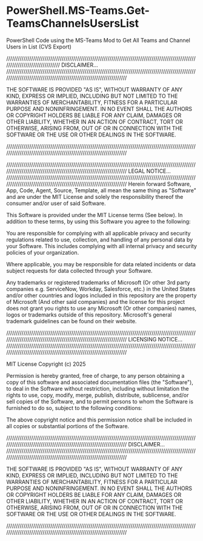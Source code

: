 # PowerShell.MS-Teams.Get-TeamsChannelsUsersList

PowerShell Code using the MS-Teams Mod to Get All Teams and Channel Users in List (CVS Export)

///////////////////////////////////////////////////////////////////////////////////////////////////////////////////////////////
DISCLAIMER...
//////////////////////////////////////////////////////////////////////////////////////////////////////////////////////////////////////////////////////////////////

THE SOFTWARE IS PROVIDED "AS IS", WITHOUT WARRANTY OF ANY KIND, EXPRESS OR
IMPLIED, INCLUDING BUT NOT LIMITED TO THE WARRANTIES OF MERCHANTABILITY,
FITNESS FOR A PARTICULAR PURPOSE AND NONINFRINGEMENT. IN NO EVENT SHALL THE
AUTHORS OR COPYRIGHT HOLDERS BE LIABLE FOR ANY CLAIM, DAMAGES OR OTHER
LIABILITY, WHETHER IN AN ACTION OF CONTRACT, TORT OR OTHERWISE, ARISING FROM,
OUT OF OR IN CONNECTION WITH THE SOFTWARE OR THE USE OR OTHER DEALINGS IN THE
SOFTWARE.

//////////////////////////////////////////////////////////////////////////////////////////////////////////////////////////////////////////////////////////////////


//////////////////////////////////////////////////////////////////////////////////////////////////////////////////////////////////////////////////////////////////
LEGAL NOTICE...
//////////////////////////////////////////////////////////////////////////////////////////////////////////////////////////////////////////////////////////////////
Herein forward Software, App, Code, Agent, Source, Template, all mean the same thing as "Software" and are under the MIT License and solely the responsibility thereof the consumer and/or user of said Software.

This Software is provided under the MIT License terms (See below). In addition to these terms, by using this Software you agree to the following:

You are responsible for complying with all applicable privacy and security regulations related to use, collection, and handling of any personal data by your Software. 
This includes complying with all internal privacy and security policies of your organization.

Where applicable, you may be responsible for data related incidents or data subject requests for data collected through your Software.

Any trademarks or registered trademarks of Microsoft (Or other 3rd party companies e.g. ServiceNow, Workday, Salesforce, etc.) in the United States and/or other countries and logos included in this repository are the property of Microsoft (And other said companies) and the license for this project does not grant you rights to use any Microsoft (Or other companies) names, logos or trademarks outside of this repository. Microsoft's general trademark guidelines can be found on their website.


//////////////////////////////////////////////////////////////////////////////////////////////////////////////////////////////////////////////////////////////////
LICENSING NOTICE...
//////////////////////////////////////////////////////////////////////////////////////////////////////////////////////////////////////////////////////////////////

MIT License
Copyright (c) 2025

Permission is hereby granted, free of charge, to any person obtaining a copy
of this software and associated documentation files (the "Software"), to deal
in the Software without restriction, including without limitation the rights
to use, copy, modify, merge, publish, distribute, sublicense, and/or sell
copies of the Software, and to permit persons to whom the Software is
furnished to do so, subject to the following conditions:

The above copyright notice and this permission notice shall be included in all
copies or substantial portions of the Software.

//////////////////////////////////////////////////////////////////////////////////////////////////////////////////////////////////////////////////////////////////
DISCLAIMER...
//////////////////////////////////////////////////////////////////////////////////////////////////////////////////////////////////////////////////////////////////

THE SOFTWARE IS PROVIDED "AS IS", WITHOUT WARRANTY OF ANY KIND, EXPRESS OR
IMPLIED, INCLUDING BUT NOT LIMITED TO THE WARRANTIES OF MERCHANTABILITY,
FITNESS FOR A PARTICULAR PURPOSE AND NONINFRINGEMENT. IN NO EVENT SHALL THE
AUTHORS OR COPYRIGHT HOLDERS BE LIABLE FOR ANY CLAIM, DAMAGES OR OTHER
LIABILITY, WHETHER IN AN ACTION OF CONTRACT, TORT OR OTHERWISE, ARISING FROM,
OUT OF OR IN CONNECTION WITH THE SOFTWARE OR THE USE OR OTHER DEALINGS IN THE
SOFTWARE.

//////////////////////////////////////////////////////////////////////////////////////////////////////////////////////////////////////////////////////////////////


